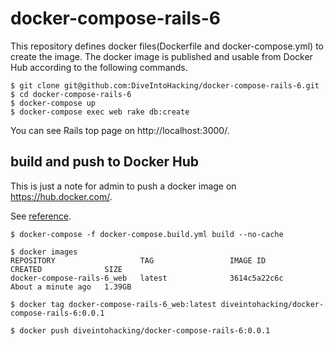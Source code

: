 # docker-compose-rails-6

This repository defines docker files(Dockerfile and docker-compose.yml) to create the image. The docker image is published and usable from Docker Hub according to the following commands.

```
$ git clone git@github.com:DiveIntoHacking/docker-compose-rails-6.git
$ cd docker-compose-rails-6
$ docker-compose up
$ docker-compose exec web rake db:create
```

You can see Rails top page on http://localhost:3000/.

## build and push to Docker Hub

This is just a note for admin to push a docker image on https://hub.docker.com/.

See [reference](https://cloud.docker.com/u/diveintohacking/repository/docker/diveintohacking/docker-compose-rails-6/tags).

```
$ docker-compose -f docker-compose.build.yml build --no-cache
```

```
$ docker images
REPOSITORY                   TAG                 IMAGE ID            CREATED              SIZE
docker-compose-rails-6_web   latest              3614c5a22c6c        About a minute ago   1.39GB
```


```
$ docker tag docker-compose-rails-6_web:latest diveintohacking/docker-compose-rails-6:0.0.1
```



```
$ docker push diveintohacking/docker-compose-rails-6:0.0.1
```
